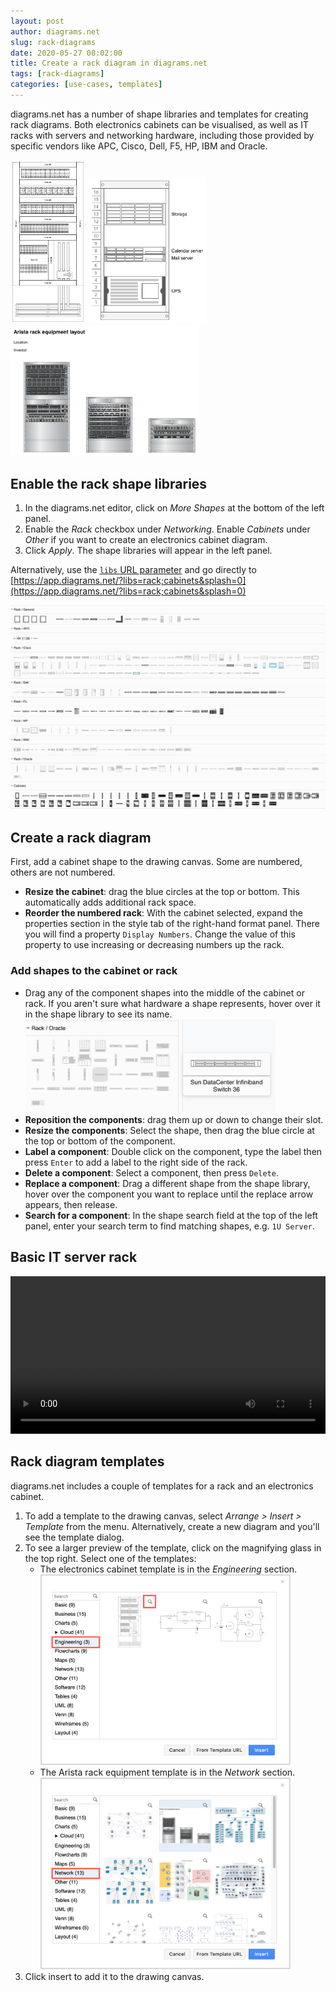```yaml
---
layout: post
author: diagrams.net
slug: rack-diagrams
date: 2020-05-27 08:02:00
title: Create a rack diagram in diagrams.net
tags: [rack-diagrams]
categories: [use-cases, templates]
---
```


diagrams.net has a number of shape libraries and templates for creating rack diagrams. Both electronics cabinets can be visualised, as well as IT racks with servers and networking hardware, including those provided by specific vendors like APC, Cisco, Dell, F5, HP, IBM and Oracle.

<img src="/assets/img/blog/rack-diagram-electronics-cabinet-example.png" style="width=100%;max-width:120px;height:auto;" alt="An electronics cabinet diagram, created at diagrams.net"> <img src="/assets/img/blog/rack-diagram-simple-server.png" alt="A simple rack diagram, created with diagrams.net" style="width=100%;max-width:190px;height:auto;" > <img src="/assets/img/blog/rack-diagram-arista-example.png" alt="An Arista rack diagram layout, created with diagrams.net" style="width=100%;max-width:300px;height:auto;" >

## Enable the rack shape libraries

1. In the diagrams.net editor, click on _More Shapes_ at the bottom of the left panel.
2. Enable the _Rack_ checkbox under _Networking_. Enable _Cabinets_ under _Other_ if you want to create an electronics cabinet diagram.
3. Click _Apply_. The shape libraries will appear in the left panel.

Alternatively, use the [``libs`` URL parameter](/doc/faq/supported-url-parameters.html) and go directly to [https://app.diagrams.net/?libs=rack;cabinets&splash=0](https://app.diagrams.net/?libs=rack;cabinets&splash=0)

<img src="/assets/img/blog/rack-shape-libraries.png" style="max-width:100%;height:auto;" alt="Rack and cabinet shapes in diagrams.net">

## Create a rack diagram

First, add a cabinet shape to the drawing canvas. Some are numbered, others are not numbered.
* **Resize the cabinet**: drag the blue circles at the top or bottom. This automatically adds additional rack space.
* **Reorder the numbered rack**: With the cabinet selected, expand the properties section in the style tab of the right-hand format panel. There you will find a property ``Display Numbers``. Change the value of this property to use increasing or decreasing numbers up the rack.

### Add shapes to the cabinet or rack

* Drag any of the component shapes into the middle of the cabinet or rack. If you aren't sure what hardware a shape represents, hover over it in the shape library to see its name.
<br /><img src="/assets/img/blog/rack-shape-hover.png" style="width=100%;max-width:400px;height:auto;" alt="Hover to see the name of a shape">
* **Reposition the components**: drag them up or down to change their slot.
* **Resize the components**: Select the shape, then drag the blue circle at the top or bottom of the component.
* **Label a component**: Double click on the component, type the label then press ``Enter`` to add a label to the right side of the rack.
* **Delete a component**: Select a component, then press ``Delete``.
* **Replace a component**: Drag a different shape from the shape library, hover over the component you want to replace until the replace arrow appears, then release.
* **Search for a component**: In the shape search field at the top of the left panel, enter your search term to find matching shapes, e.g. ``1U Server``.

## Basic IT server rack

<video width="100%" controls="controls">
  <source src="/assets/img/blog/rack-diagram-simple.mp4">
</video>

## Rack diagram templates

diagrams.net includes a couple of templates for a rack and an electronics cabinet.

1. To add a template to the drawing canvas, select _Arrange > Insert > Template_ from the menu. Alternatively, create a new diagram and you'll see the template dialog.
2. To see a larger preview of the template, click on the magnifying glass in the top right. Select one of the templates:
   * The electronics cabinet template is in the _Engineering_ section.
   <br /><img src="/assets/img/blog/rack-diagram-electronics-cabinet-template.png" style="width=100%;max-width:400px;height:auto;" alt="Arista rack diagram template in diagrams.net">
   * The Arista rack equipment template is in the _Network_ section.
   <br /><img src="/assets/img/blog/rack-diagram-arista-template.png" style="width=100%;max-width:400px;height:auto;" alt="Arista rack diagram template in diagrams.net">
3. Click insert to add it to the drawing canvas.
